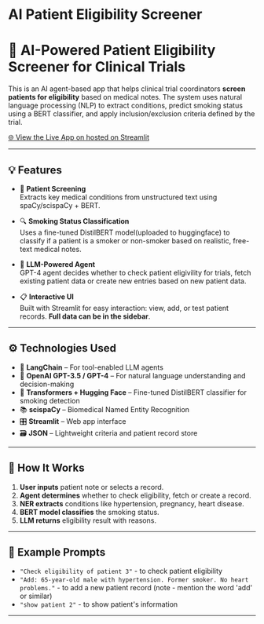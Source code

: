 ﻿# AI Patient Eligibility Screener

# 🧠 AI-Powered Patient Eligibility Screener for Clinical Trials

This is an AI agent-based app that helps clinical trial coordinators **screen patients for eligibility** based on medical notes. The system uses natural language processing (NLP) to extract conditions, predict smoking status using a BERT classifier, and apply inclusion/exclusion criteria defined by the trial.

[🌐 View the Live App on hosted on Streamlit](https://ai-patientscreener-324tw2anqbnm9a2cbpnaqs.streamlit.app/)

---

## 💡 Features

- 🧾 **Patient Screening**  
  Extracts key medical conditions from unstructured text using spaCy/scispaCy + BERT.

- 🔍 **Smoking Status Classification**  
  Uses a fine-tuned DistilBERT model(uploaded to huggingface) to classify if a patient is a smoker or non-smoker based on realistic, free-text medical notes.

- 🧠 **LLM-Powered Agent**  
  GPT-4 agent decides whether to check patient eligivility for trials, fetch existing patient data or create new entries based on new patient data.

- 📋 **Interactive UI**  
  Built with Streamlit for easy interaction: view, add, or test patient records. **Full data can be in the sidebar**.

---

## ⚙️ Technologies Used

- 🧠 **LangChain** – For tool-enabled LLM agents  
- 💬 **OpenAI GPT-3.5 / GPT-4** – For natural language understanding and decision-making  
- 🧪 **Transformers + Hugging Face** – Fine-tuned DistilBERT classifier for smoking detection  
- 📚 **scispaCy** – Biomedical Named Entity Recognition  
- 🎛️ **Streamlit** – Web app interface  
- 🗃️ **JSON** – Lightweight criteria and patient record store

---


## 🔧 How It Works

1. **User inputs** patient note or selects a record.
2. **Agent determines** whether to check eligibility, fetch or create a record.
3. **NER extracts** conditions like hypertension, pregnancy, heart disease.
4. **BERT model classifies** the smoking status.
6. **LLM returns** eligibility result with reasons.

---

## 📎 Example Prompts

- `"Check eligibility of patient 3"` - to check patient eligibility
- `"Add: 65-year-old male with hypertension. Former smoker. No heart problems."` - to add a new patient record (note - mention the word 'add' or similar)
- `"show patient 2"` - to show patient's information

---
